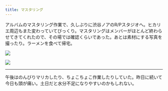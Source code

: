 ```yaml
---
title: マスタリング
---
```


アルバムのマスタリング作業で、久しぶりに渋谷ノアのR/Pスタジオへ。ヒカリエ周辺もまた変わっていてびっくり。マスタリングはメンバーがほとんど終わらせてきてくれたので、その場では確認くらいであった。あとは素材にする写真を撮ったり。ラーメンを食べて帰宅。

![](https://photos.old.apkas.net/medium/202508/20250831-AR500065.webp)

![](https://photos.old.apkas.net/medium/202508/20250831-AR500069.webp)

---

午後はのんびりマリカしたり、ちょこちょこ作業したりしていた。昨日に続いて今日も頭が痛い。土日だと水分不足になりやすいのかもしれない。
